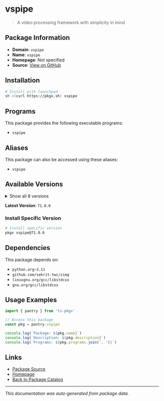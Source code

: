 # vspipe

> A video processing framework with simplicity in mind

## Package Information

- **Domain**: `vspipe`
- **Name**: `vspipe`
- **Homepage**: Not specified
- **Source**: [View on GitHub](https://github.com/pkgxdev/pantry/tree/main/projects/vapoursynth.com/package.yml)

## Installation

```bash
# Install with launchpad
sh <(curl https://pkgx.sh) vspipe
```

## Programs

This package provides the following executable programs:

- `vspipe`

## Aliases

This package can also be accessed using these aliases:

- `vspipe`

## Available Versions

<details>
<summary>Show all 8 versions</summary>

- `71.0.0`, `70.0.0`, `69.0.0`, `68.0.0`, `67.0.0`
- `66.0.0`, `65.0.0`, `64.0.0`

</details>

**Latest Version**: `71.0.0`

### Install Specific Version

```bash
# Install specific version
pkgx vspipe@71.0.0
```

## Dependencies

This package depends on:

- `python.org~3.11`
- `github.com/sekrit-twc/zimg`
- `linuxgnu.org/gcc/libstdcxx`
- `gnu.org/gcc/libstdcxx`

## Usage Examples

```typescript
import { pantry } from 'ts-pkgx'

// Access this package
const pkg = pantry.vspipe

console.log(`Package: ${pkg.name}`)
console.log(`Description: ${pkg.description}`)
console.log(`Programs: ${pkg.programs.join(', ')}`)
```

## Links

- [Package Source](https://github.com/pkgxdev/pantry/tree/main/projects/vapoursynth.com/package.yml)
- [Homepage](#)
- [Back to Package Catalog](../package-catalog.md)

---

*This documentation was auto-generated from package data.*
